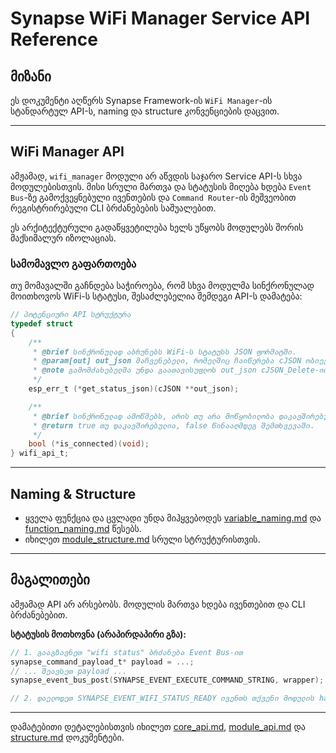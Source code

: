 # Synapse WiFi Manager Service API Reference

## მიზანი

ეს დოკუმენტი აღწერს Synapse Framework-ის `WiFi Manager`-ის სტანდარტულ API-ს, naming და structure კონვენციების დაცვით.

---

## WiFi Manager API

ამჟამად, `wifi_manager` მოდული არ აწვდის საჯარო Service API-ს სხვა მოდულებისთვის. მისი სრული მართვა და სტატუსის მიღება ხდება `Event Bus`-ზე გამოქვეყნებული ივენთების და `Command Router`-ის მეშვეობით რეგისტრირებული CLI ბრძანებების საშუალებით.

ეს არქიტექტურული გადაწყვეტილება ხელს უწყობს მოდულებს შორის მაქსიმალურ იზოლაციას.

### სამომავლო გაფართოება

თუ მომავალში გაჩნდება საჭიროება, რომ სხვა მოდულმა სინქრონულად მოითხოვოს WiFi-ს სტატუსი, შესაძლებელია შემდეგი API-ს დამატება:

```c
// პოტენციური API სტრუქტურა
typedef struct
{
    /**
     * @brief სინქრონულად აბრუნებს WiFi-ს სტატუსს JSON ფორმატში.
     * @param[out] out_json მაჩვენებელი, რომელშიც ჩაიწერება cJSON ობიექტის მისამართი.
     * @note გამომძახებელმა უნდა გაათავისუფლოს out_json cJSON_Delete-ით.
     */
    esp_err_t (*get_status_json)(cJSON **out_json);

    /**
     * @brief სინქრონულად ამოწმებს, არის თუ არა მოწყობილობა დაკავშირებული ქსელთან.
     * @return true თუ დაკავშირებულია, false წინააღმდეგ შემთხვევაში.
     */
    bool (*is_connected)(void);
} wifi_api_t;
```

---

## Naming & Structure

- ყველა ფუნქცია და ცვლადი უნდა მიჰყვებოდეს [variable_naming.md](../convention/variable_naming.md) და [function_naming.md](../convention/function_naming.md) წესებს.
- იხილეთ [module_structure.md](../convention/module_structure.md) სრული სტრუქტურისთვის.

---

## მაგალითები

ამჟამად API არ არსებობს. მოდულის მართვა ხდება ივენთებით და CLI ბრძანებებით.

**სტატუსის მოთხოვნა (არაპირდაპირი გზა):**

```c
// 1. გააგზავნეთ "wifi status" ბრძანება Event Bus-ით
synapse_command_payload_t* payload = ...;
// ... შეავსეთ payload ...
synapse_event_bus_post(SYNAPSE_EVENT_EXECUTE_COMMAND_STRING, wrapper);

// 2. დაელოდეთ SYNAPSE_EVENT_WIFI_STATUS_READY ივენთს თქვენი მოდულის handle_event-ში
```

---

დამატებითი დეტალებისთვის იხილეთ [core_api.md](core_api.md), [module_api.md](module_api.md) და [structure.md](structure.md) დოკუმენტები.
